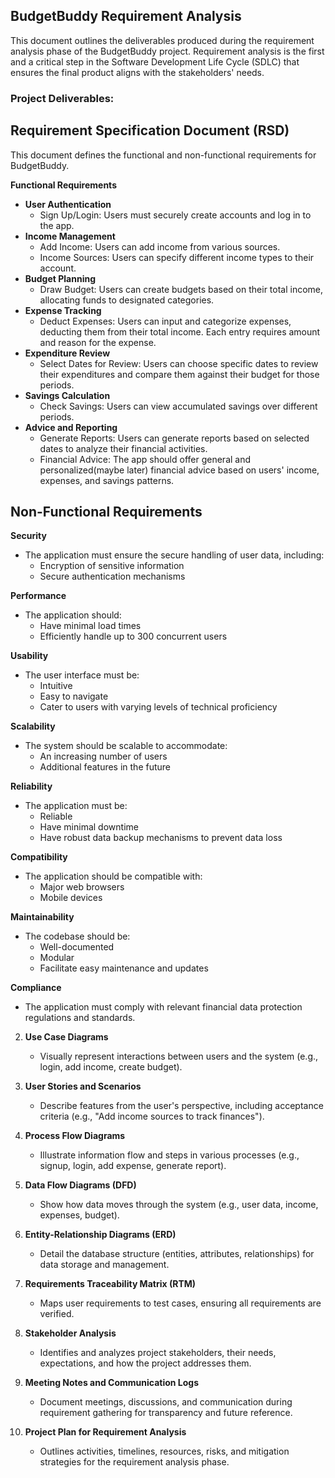 ## BudgetBuddy Requirement Analysis

This document outlines the deliverables produced during the requirement analysis phase of the BudgetBuddy project. Requirement analysis is the first and a critical step in the Software Development Life Cycle (SDLC) that ensures the final product aligns with the stakeholders' needs.

### Project Deliverables:

## Requirement Specification Document (RSD)

This document defines the functional and non-functional requirements for BudgetBuddy.

**Functional Requirements**

* **User Authentication**
    * Sign Up/Login: Users must securely create accounts and log in to the app.
* **Income Management**
    * Add Income: Users can add income from various sources.
    * Income Sources: Users can specify different income types to their account.
* **Budget Planning**
    * Draw Budget: Users can create budgets based on their total income, allocating funds to designated categories.
* **Expense Tracking**
    * Deduct Expenses: Users can input and categorize expenses, deducting them from their total income. Each entry requires amount and reason for the expense.
* **Expenditure Review**
    * Select Dates for Review: Users can choose specific dates to review their expenditures and compare them against their budget for those periods.
* **Savings Calculation**
    * Check Savings: Users can view accumulated savings over different periods.
* **Advice and Reporting**
    * Generate Reports: Users can generate reports based on selected dates to analyze their financial activities.
    * Financial Advice: The app should offer general and personalized(maybe later) financial advice based on users' income, expenses, and savings patterns.

## Non-Functional Requirements

**Security**
* The application must ensure the secure handling of user data, including:
    * Encryption of sensitive information
    * Secure authentication mechanisms

**Performance**
* The application should:
    * Have minimal load times
    * Efficiently handle up to 300 concurrent users

**Usability**
* The user interface must be:
    * Intuitive
    * Easy to navigate
    * Cater to users with varying levels of technical proficiency

**Scalability**
* The system should be scalable to accommodate:
    * An increasing number of users
    * Additional features in the future

**Reliability**
* The application must be:
    * Reliable
    * Have minimal downtime
    * Have robust data backup mechanisms to prevent data loss

**Compatibility**
* The application should be compatible with:
    * Major web browsers
    * Mobile devices

**Maintainability**
* The codebase should be:
    * Well-documented
    * Modular
    * Facilitate easy maintenance and updates

**Compliance**
* The application must comply with relevant financial data protection regulations and standards.


2. **Use Case Diagrams**
    - Visually represent interactions between users and the system (e.g., login, add income, create budget).

3. **User Stories and Scenarios**
    - Describe features from the user's perspective, including acceptance criteria (e.g., "Add income sources to track finances").

4. **Process Flow Diagrams**
    - Illustrate information flow and steps in various processes (e.g., signup, login, add expense, generate report).

5. **Data Flow Diagrams (DFD)**
    - Show how data moves through the system (e.g., user data, income, expenses, budget).

6. **Entity-Relationship Diagrams (ERD)**
    - Detail the database structure (entities, attributes, relationships) for data storage and management. 

7. **Requirements Traceability Matrix (RTM)**
    - Maps user requirements to test cases, ensuring all requirements are verified.

8. **Stakeholder Analysis**
    - Identifies and analyzes project stakeholders, their needs, expectations, and how the project addresses them.

9. **Meeting Notes and Communication Logs**
    - Document meetings, discussions, and communication during requirement gathering for transparency and future reference.  

10. **Project Plan for Requirement Analysis**
    - Outlines activities, timelines, resources, risks, and mitigation strategies for the requirement analysis phase. 
